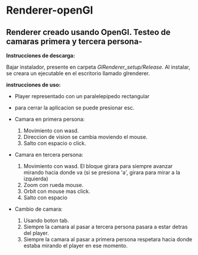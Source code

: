 # Renderer-openGl
## Renderer creado usando OpenGl. Testeo de camaras primera y tercera persona-

**Instrucciones de descarga:**

Bajar instalador, presente en carpeta *GlRenderer_setup/Release*. Al instalar, se creara un ejecutable en el escritorio llamado glrenderer.


**instrucciones de uso:**

* Player representado con un paralelepipedo rectangular
* para cerrar la aplicacion se puede presionar esc.

* Camara en primera persona:
  1. Movimiento con wasd.
  2. Direccion de vision se cambia moviendo el mouse.
  3. Salto con espacio o click.

* Camara en tercera persona:
  1. Movimiento con wasd. El bloque girara para siempre avanzar mirando hacia donde va (si se presiona 'a', girara para mirar a la izquierda)
  2. Zoom con rueda mouse.
  3. Orbit con mouse mas click.
  4. Salto con espacio

* Cambio de camara:
  1. Usando boton tab.
  2. Siempre la camara al pasar a tercera persona pasara a estar detras del player.
  3. Siempre la camara al pasar a primera persona respetara hacia donde estaba mirando el player en ese momento.

